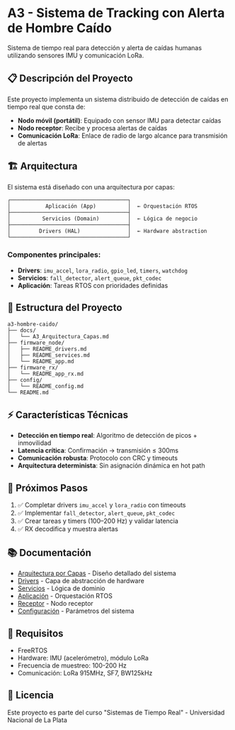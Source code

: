 # A3 - Sistema de Tracking con Alerta de Hombre Caído

Sistema de tiempo real para detección y alerta de caídas humanas utilizando sensores IMU y comunicación LoRa.

## 📋 Descripción del Proyecto

Este proyecto implementa un sistema distribuido de detección de caídas en tiempo real que consta de:

- **Nodo móvil (portátil)**: Equipado con sensor IMU para detectar caídas
- **Nodo receptor**: Recibe y procesa alertas de caídas
- **Comunicación LoRa**: Enlace de radio de largo alcance para transmisión de alertas

## 🏗️ Arquitectura

El sistema está diseñado con una arquitectura por capas:

```
┌─────────────────────────────────────┐
│           Aplicación (App)          │  ← Orquestación RTOS
├─────────────────────────────────────┤
│          Servicios (Domain)         │  ← Lógica de negocio
├─────────────────────────────────────┤
│         Drivers (HAL)               │  ← Hardware abstraction
└─────────────────────────────────────┘
```

### Componentes principales:

- **Drivers**: `imu_accel`, `lora_radio`, `gpio_led`, `timers`, `watchdog`
- **Servicios**: `fall_detector`, `alert_queue`, `pkt_codec`
- **Aplicación**: Tareas RTOS con prioridades definidas

## 📁 Estructura del Proyecto

```
a3-hombre-caido/
├── docs/
│   └── A3_Arquitectura_Capas.md
├── firmware_node/
│   ├── README_drivers.md
│   ├── README_services.md
│   └── README_app.md
├── firmware_rx/
│   └── README_app_rx.md
├── config/
│   └── README_config.md
└── README.md
```

## ⚡ Características Técnicas

- **Detección en tiempo real**: Algoritmo de detección de picos + inmovilidad
- **Latencia crítica**: Confirmación → transmisión ≤ 300ms
- **Comunicación robusta**: Protocolo con CRC y timeouts
- **Arquitectura determinista**: Sin asignación dinámica en hot path

## 🚀 Próximos Pasos

1. ✅ Completar drivers `imu_accel` y `lora_radio` con timeouts
2. ✅ Implementar `fall_detector`, `alert_queue`, `pkt_codec`
3. ✅ Crear tareas y timers (100–200 Hz) y validar latencia
4. ✅ RX decodifica y muestra alertas

## 📚 Documentación

- [Arquitectura por Capas](docs/A3_Arquitectura_Capas.md) - Diseño detallado del sistema
- [Drivers](firmware_node/README_drivers.md) - Capa de abstracción de hardware
- [Servicios](firmware_node/README_services.md) - Lógica de dominio
- [Aplicación](firmware_node/README_app.md) - Orquestación RTOS
- [Receptor](firmware_rx/README_app_rx.md) - Nodo receptor
- [Configuración](config/README_config.md) - Parámetros del sistema

## 🔧 Requisitos

- FreeRTOS
- Hardware: IMU (acelerómetro), módulo LoRa
- Frecuencia de muestreo: 100-200 Hz
- Comunicación: LoRa 915MHz, SF7, BW125kHz

## 📄 Licencia

Este proyecto es parte del curso "Sistemas de Tiempo Real" - Universidad Nacional de La Plata

